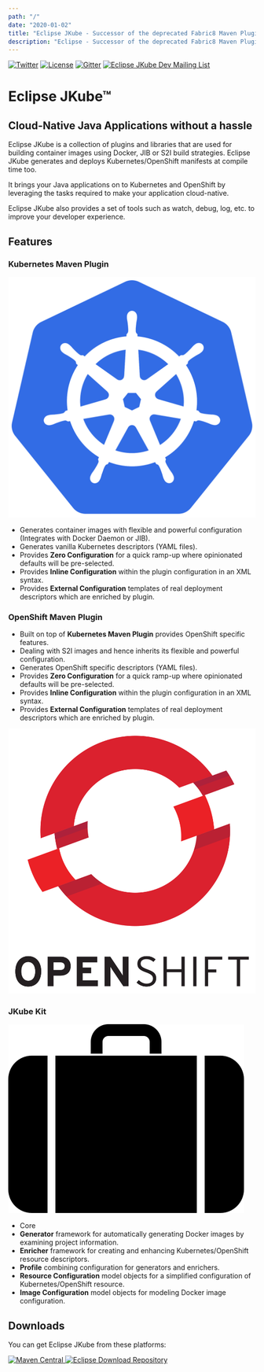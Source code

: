 ```yaml
---
path: "/"
date: "2020-01-02"
title: "Eclipse JKube - Successor of the deprecated Fabric8 Maven Plugin"
description: "Eclipse - Successor of the deprecated Fabric8 Maven Plugin"
---
```

<div class="hero">
<div class="hero-content">

<div class="getting-involved">

[![Twitter](https://img.shields.io/twitter/follow/jkubeio?label=Follow)](https://twitter.com/jkubeio)
[![License](https://img.shields.io/badge/License-EPL%202.0-red.svg?label=license&logo=eclipse)](https://www.eclipse.org/legal/epl-2.0/)
[![Gitter](https://badges.gitter.im/eclipse/jkube.svg)](https://gitter.im/eclipse/jkube?utm_source=badge&utm_medium=badge&utm_campaign=pr-badge)
[![Eclipse JKube Dev Mailing List](https://img.shields.io/badge/Eclipse%20JKube%20-Developer%20Mailing%20List-orange)](https://accounts.eclipse.org/mailing-list/jkube-dev)

</div>

# Eclipse JKube&trade;

## Cloud-Native Java Applications without a hassle

Eclipse JKube is a collection of plugins and libraries that are used for building container images using Docker, JIB 
or S2I build strategies. Eclipse JKube generates and deploys Kubernetes/OpenShift manifests at compile time too.

It brings your Java applications on to Kubernetes and OpenShift by leveraging the tasks required to make your application
cloud-native.

Eclipse JKube also provides a set of tools such as watch, debug, log, etc. to improve your developer experience.

</div>
</div>

## Features

### Kubernetes Maven Plugin

<div class="highlight">

![JKube - Kubernetes Maven Plugin](index/kubernetes-logo.svg "Kubernetes logo")

* Generates container images with flexible and powerful configuration (Integrates with Docker Daemon or JIB).
* Generates vanilla Kubernetes descriptors (YAML files).
* Provides **Zero Configuration** for a quick ramp-up where opinionated defaults will be pre-selected.
* Provides **Inline Configuration** within the plugin configuration in an XML syntax.
* Provides **External Configuration** templates of real deployment descriptors which are enriched by plugin.

</div>

### OpenShift Maven Plugin

<div class="highlight">

* Built on top of **Kubernetes Maven Plugin** provides OpenShift specific features.
* Dealing with S2I images and hence inherits its flexible and powerful configuration.
* Generates OpenShift specific descriptors (YAML files).
* Provides **Zero Configuration** for a quick ramp-up where opinionated defaults will be pre-selected.
* Provides **Inline Configuration** within the plugin configuration in an XML syntax.
* Provides **External Configuration** templates of real deployment descriptors which are enriched by plugin.

![JKube - OpenShift Maven Plugin](index/openshift-logo.svg "OpenShift logo")

</div>


### JKube Kit

<div class="highlight">

![JKube Kit](index/briefcase-icon.svg "Briefcase icon")

* Core
* **Generator** framework for automatically generating Docker images by examining project information.
* **Enricher** framework for creating and enhancing Kubernetes/OpenShift resource descriptors.
* **Profile** combining configuration for generators and enrichers.
* **Resource Configuration** model objects for a simplified configuration of Kubernetes/OpenShift resource.
* **Image Configuration** model objects for modeling Docker image configuration.

</div>

<div class="section-dark">

## Downloads

You can get Eclipse JKube from these platforms:

[![Maven Central](https://img.shields.io/maven-central/v/org.eclipse.jkube/jkube.svg?label=Maven%20Central)
](https://search.maven.org/search?q=g:%22org.eclipse.jkube%22)
[![Eclipse Download Repository](https://img.shields.io/badge/eclipse%20downloads-downloads.eclipse.org-red)
](https://download.eclipse.org/jkube/)

</div>
